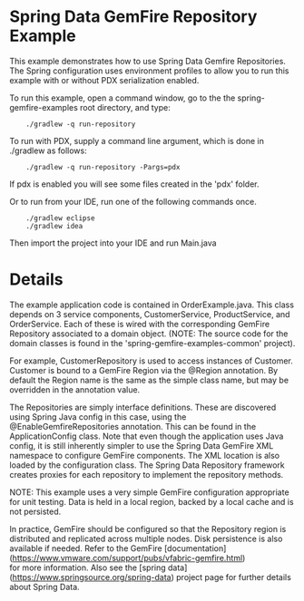 Spring Data GemFire Repository Example
=====================================

This example demonstrates how to use Spring Data Gemfire Repositories. The Spring configuration uses environment profiles to 
allow you to run this example with or without PDX serialization enabled.

To run this example, open a command window, go to the the spring-gemfire-examples root directory, and type:

		./gradlew -q run-repository

To run with PDX, supply a command line argument, which is done in ./gradlew as follows:

		./gradlew -q run-repository -Pargs=pdx

If pdx is enabled you will see some files created in the 'pdx' folder.

Or to run from your IDE, run one of the following commands once.

		./gradlew eclipse
		./gradlew idea 

Then import the project into your IDE and run Main.java

# Details

The example application code is contained in OrderExample.java.  This class depends on 3 service components, CustomerService, 
ProductService, and OrderService. Each of these is wired with the corresponding GemFire Repository associated to a domain object.
(NOTE: The source code for the domain classes is found in the 'spring-gemfire-examples-common' project). 

For example, CustomerRepository is used to access instances of Customer. Customer is bound to a GemFire Region via the @Region 
annotation. By default the Region name is the same as the simple class name, but may be overridden in the annotation value. 

The Repositories are simply interface definitions. These are discovered using Spring Java config in this case, using the @EnableGemfireRepositories 
annotation. This can be found in the ApplicationConfig class. Note that even though the application uses Java config, it is still 
inherently simpler to use the Spring Data GemFire XML namespace to configure GemFire components. The XML location is also loaded by the configuration 
class. The Spring Data Repository framework creates proxies for each repository to implement the repository methods.

NOTE: This example uses a very simple GemFire configuration appropriate for unit testing. Data is held in a local region, 
backed by a local cache and is not persisted.

In practice, GemFire should be configured so that the Repository region is distributed and replicated across multiple nodes. Disk 
persistence is also available if needed. Refer to the GemFire [documentation] (https://www.vmware.com/support/pubs/vfabric-gemfire.html)  
for more information. Also see the [spring data] (https://www.springsource.org/spring-data) project page for further details about Spring Data.  

